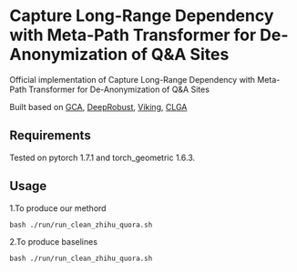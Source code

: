 #  Capture Long-Range Dependency with Meta-Path Transformer for  De-Anonymization of Q\&A Sites
 Official implementation of Capture Long-Range Dependency with Meta-Path Transformer for  De-Anonymization of Q\&A Sites


Built based on [GCA](https://github.com/CRIPAC-DIG/GCA), [DeepRobust](https://deeprobust.readthedocs.io/en/latest/#), [Viking](https://github.com/virresh/viking), [CLGA](https://github.com/RinneSz/CLGA)

## Requirements
Tested on pytorch 1.7.1 and torch_geometric 1.6.3.

## Usage
1.To produce our methord
```
bash ./run/run_clean_zhihu_quora.sh
```

2.To produce baselines
```
bash ./run/run_clean_zhihu_quora.sh
```

